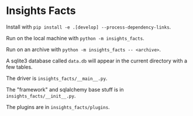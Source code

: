 # Insights Facts

Install with `pip install -e .[develop] --process-dependency-links`.

Run on the local machine with `python -m insights_facts`.

Run on an archive with `python -m insights_facts -- <archive>`.

A sqlite3 database called `data.db` will appear in the current directory with
a few tables.

The driver is `insights_facts/__main__.py`.

The "framework" and sqlalchemy base stuff is in
`insights_facts/__init__.py`.

The plugins are in `insights_facts/plugins`.
